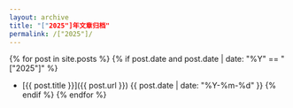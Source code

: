 ```yaml
---
layout: archive
title: "["2025"]年文章归档"
permalink: /["2025"]/
---
```


{% for post in site.posts %}
  {% if post.date and post.date | date: "%Y" == "["2025"]" %}
- [{{ post.title }}]({{ post.url }}) <span>{{ post.date | date: "%Y-%m-%d" }}</span>
  {% endif %}
{% endfor %}

